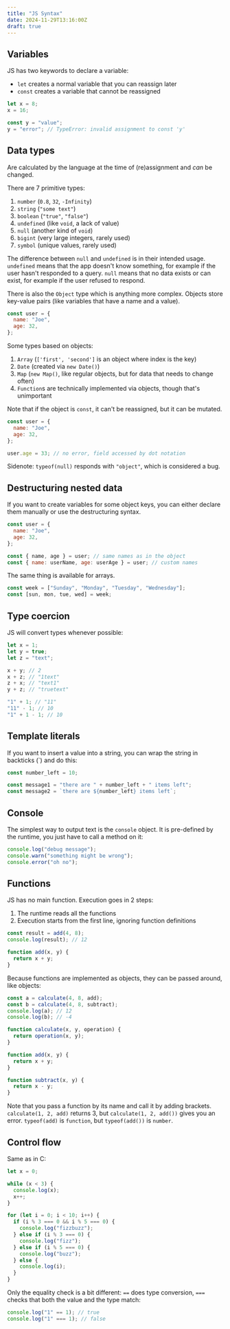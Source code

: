 ```yaml
---
title: "JS Syntax"
date: 2024-11-29T13:16:00Z
draft: true
---
```


## Variables

JS has two keywords to declare a variable:

- `let` creates a normal variable that you can reassign later
- `const` creates a variable that cannot be reassigned

```js
let x = 8;
x = 16;
```

```js
const y = "value";
y = "error"; // TypeError: invalid assignment to const 'y'
```

## Data types

Are calculated by the language at the time of (re)assignment and _can_ be changed.

There are 7 primitive types:

1. `number` (`0.8`, `32`, `-Infinity`)
2. `string` (`"some text"`)
3. `boolean` (`"true"`, `"false"`)
4. `undefined` (like `void`, a lack of value)
5. `null` (another kind of `void`)
6. `bigint` (very large integers, rarely used)
7. `symbol` (unique values, rarely used)

The difference between `null` and `undefined` is in their intended usage.
`undefined` means that the app doesn't know something,
for example if the user hasn't responded to a query.
`null` means that no data exists or can exist,
for example if the user refused to respond.

There is also the `Object` type which is anything more complex.
Objects store key-value pairs (like variables that have a name and a value).

```js
const user = {
  name: "Joe",
  age: 32,
};
```

Some types based on objects:

1. `Array` (`['first', 'second']` is an object where index is the key)
2. `Date` (created via `new Date()`)
3. `Map` (`new Map()`, like regular objects, but for data that needs to change often)
4. `Function`s are technically implemented via objects, though that's unimportant

Note that if the object is `const`, it can't be reassigned, but it can be mutated.

```js
const user = {
  name: "Joe",
  age: 32,
};

user.age = 33; // no error, field accessed by dot notation
```

Sidenote: `typeof(null)` responds with `"object"`, which is considered a bug.

## Destructuring nested data

If you want to create variables for some object keys, you can either declare them manually
or use the destructuring syntax.

```js
const user = {
  name: "Joe",
  age: 32,
};

const { name, age } = user; // same names as in the object
const { name: userName, age: userAge } = user; // custom names
```

The same thing is available for arrays.

```js
const week = ["Sunday", "Monday", "Tuesday", "Wednesday"];
const [sun, mon, tue, wed] = week;
```

## Type coercion

JS will convert types whenever possible:

```js
let x = 1;
let y = true;
let z = "text";

x + y; // 2
x + z; // "1text"
z + x; // "text1"
y + z; // "truetext"

"1" + 1; // "11"
"11" - 1; // 10
"1" + 1 - 1; // 10
```

## Template literals

If you want to insert a value into a string, you can wrap the string in
backticks (\`) and do this:

```js
const number_left = 10;

const message1 = "there are " + number_left + " items left";
const message2 = `there are ${number_left} items left`;
```

## Console

The simplest way to output text is the `console` object.
It is pre-defined by the runtime, you just have to call a method on it:

```js
console.log("debug message");
console.warn("something might be wrong");
console.error("oh no");
```

## Functions

JS has no main function. Execution goes in 2 steps:

1. The runtime reads all the functions
2. Execution starts from the first line, ignoring function definitions

```js
const result = add(4, 8);
console.log(result); // 12

function add(x, y) {
  return x + y;
}
```

Because functions are implemented as objects,
they can be passed around, like objects:

```js
const a = calculate(4, 8, add);
const b = calculate(4, 8, subtract);
console.log(a); // 12
console.log(b); // -4

function calculate(x, y, operation) {
  return operation(x, y);
}

function add(x, y) {
  return x + y;
}

function subtract(x, y) {
  return x - y;
}
```

Note that you pass a function by its name and call it by adding brackets.
`calculate(1, 2, add)` returns 3, but `calculate(1, 2, add())` gives you an error.
`typeof(add)` is `function`, but `typeof(add())` is `number`.

## Control flow

Same as in C:

```js
let x = 0;

while (x < 3) {
  console.log(x);
  x++;
}

for (let i = 0; i < 10; i++) {
  if (i % 3 === 0 && i % 5 === 0) {
    console.log("fizzbuzz");
  } else if (i % 3 === 0) {
    console.log("fizz");
  } else if (i % 5 === 0) {
    console.log("buzz");
  } else {
    console.log(i);
  }
}
```

Only the equality check is a bit different:
`==` does type conversion,
`===` checks that both the value and the type match:

```js
console.log("1" == 1); // true
console.log("1" === 1); // false
```
